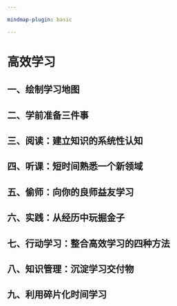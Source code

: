 ```yaml
---

mindmap-plugin: basic

---
```


# 高效学习

## 一、绘制学习地图

## 二、学前准备三件事

## 三、阅读：建立知识的系统性认知

## 四、听课：短时间熟悉一个新领域

## 五、偷师：向你的良师益友学习

## 六、实践：从经历中玩掘金子

## 七、行动学习：整合高效学习的四种方法

## 八、知识管理：沉淀学习交付物

## 九、利用碎片化时间学习